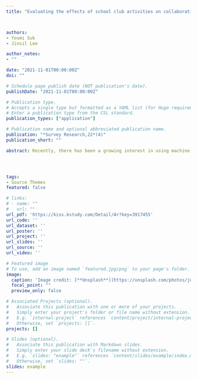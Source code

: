 ```yaml
---
title: "Evaluating the effects of school club activities on collaborative competency using random forests for causal inference"



authors:
- Youmi Suk
- Jinsil Lee

author_notes:
- ""

date: "2021-11-01T00:00:00Z"
doi: ""

# Schedule page publish date (NOT publication's date).
publishDate: "2021-11-01T00:00:00Z"

# Publication type.
# Accepts a single type but formatted as a YAML list (for Hugo requirements).
# Enter a publication type from the CSL standard.
publication_types: ["application"]

# Publication name and optional abbreviated publication name.
publication: "*Survey Research,22*(4)"
publication_short: ""

abstract: Recently, there has been a growing interest in using machine learning methods for causal inference to estimate the average treatment effect and the conditional average treatment effects. The purposes of this paper are to introduce machine learning methods for causal inference and to investigate the effects of school club activities on students’ collaborative competency using one particular machine learning method based on random forests, called ‘casual forests’. Specifically, this paper uses causal forests to estimate the average effect and heterogeneous effects of school club activities on students' collaborative competency. As a result, we found that the average effect of school club participation is significantly positive, and this finding highlights the importance of school club activities as a complement to subject-centered curriculum to enhance students’ social development. Our additional analysis found that there are no significant, heterogeneous treatment effects depending on gender, peer relationship, and teacher-student relationship.




tags:
- Source Themes
featured: false

# links:
# - name: ""
#   url: ""
url_pdf: 'https://kiss.kstudy.com/Detail/Ar?key=3917455'
url_code: ''
url_dataset: ''
url_poster: ''
url_project: ''
url_slides: ''
url_source: ''
url_video: ''

# Featured image
# To use, add an image named `featured.jpg/png` to your page's folder. 
image:
  caption: 'Image credit: [**Unsplash**](https://unsplash.com/photos/jdD8gXaTZsc)'
  focal_point: ""
  preview_only: false

# Associated Projects (optional).
#   Associate this publication with one or more of your projects.
#   Simply enter your project's folder or file name without extension.
#   E.g. `internal-project` references `content/project/internal-project/index.md`.
#   Otherwise, set `projects: []`.
projects: []

# Slides (optional).
#   Associate this publication with Markdown slides.
#   Simply enter your slide deck's filename without extension.
#   E.g. `slides: "example"` references `content/slides/example/index.md`.
#   Otherwise, set `slides: ""`.
slides: example
---
```


